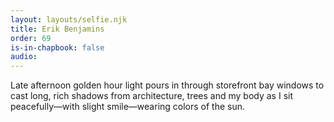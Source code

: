 ```yaml
---
layout: layouts/selfie.njk
title: Erik Benjamins
order: 69
is-in-chapbook: false
audio:
---
```


Late afternoon golden hour light pours in through storefront bay windows to cast long, rich shadows from architecture, trees and my body as I sit peacefully—with slight smile—wearing colors of the sun.
